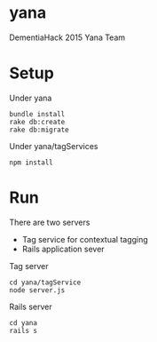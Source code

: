 # yana
DementiaHack 2015 Yana Team


# Setup

Under yana
```
bundle install
rake db:create
rake db:migrate
```

Under yana/tagServices
```
npm install
```

# Run
There are two servers
- Tag service for contextual tagging
- Rails application sever

Tag server
```
cd yana/tagService
node server.js
```

Rails server
```
cd yana
rails s
```
